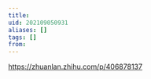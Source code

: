 ```yaml
---
title: 
uid: 202109050931
aliases: []
tags: []
from: 
---
```

https://zhuanlan.zhihu.com/p/406878137